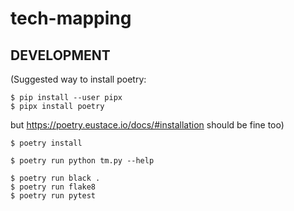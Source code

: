 # tech-mapping

## DEVELOPMENT

(Suggested way to install poetry:

```
$ pip install --user pipx
$ pipx install poetry
```

but https://poetry.eustace.io/docs/#installation should be fine too)

```
$ poetry install
```

```
$ poetry run python tm.py --help
```

```
$ poetry run black .
$ poetry run flake8
$ poetry run pytest
```
